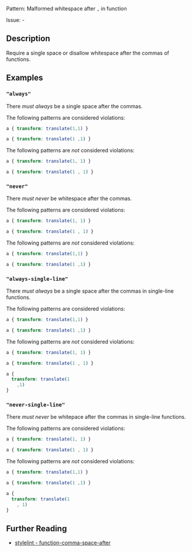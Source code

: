 Pattern: Malformed whitespace after `,` in function

Issue: -

## Description

Require a single space or disallow whitespace after the commas of functions.

## Examples

### `"always"`

There *must always* be a single space after the commas.

The following patterns are considered violations:

```css
a { transform: translate(1,1) }
```

```css
a { transform: translate(1 ,1) }
```

The following patterns are *not* considered violations:

```css
a { transform: translate(1, 1) }
```

```css
a { transform: translate(1 , 1) }
```

### `"never"`

There *must never* be whitespace after the commas.

The following patterns are considered violations:

```css
a { transform: translate(1, 1) }
```

```css
a { transform: translate(1 , 1) }
```

The following patterns are *not* considered violations:

```css
a { transform: translate(1,1) }
```

```css
a { transform: translate(1 ,1) }
```

### `"always-single-line"`

There *must always* be a single space after the commas in single-line functions.

The following patterns are considered violations:

```css
a { transform: translate(1,1) }
```

```css
a { transform: translate(1 ,1) }
```

The following patterns are *not* considered violations:

```css
a { transform: translate(1, 1) }
```

```css
a { transform: translate(1 , 1) }
```

```css
a {
  transform: translate(1
    ,1)
}
```

### `"never-single-line"`

There *must never* be whitepace after the commas in single-line functions.

The following patterns are considered violations:

```css
a { transform: translate(1, 1) }
```

```css
a { transform: translate(1 , 1) }
```

The following patterns are *not* considered violations:

```css
a { transform: translate(1,1) }
```

```css
a { transform: translate(1 ,1) }
```

```css
a {
  transform: translate(1
    , 1)
}
```

## Further Reading

* [stylelint - function-comma-space-after](https://github.com/stylelint-stylistic/stylelint-stylistic/tree/main/lib/rules/function-comma-space-after)